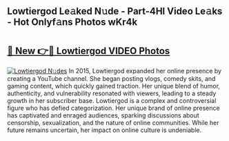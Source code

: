 ## Lowtiergod Le𝚊ked N𝚞de - Part-4Hl Video Le𝚊ks - Hot Onlyf𝚊ns Photos wKr4k

# <h2><a href="http://ab17146.deff.icu/?id=Lowtiergod">🔗 New 👉🔴 Lowtiergod VIDEO Photos</a></h2>

[![Lowtiergod N𝚞des](https://i.imgur.com/rIISA9y.gif)](http://ab17146.deff.icu/?id=Lowtiergod)
In 2015, Lowtiergod expanded her online presence by creating a YouTube channel. She began posting vlogs, comedy skits, and gaming content, which quickly gained traction. Her unique blend of humor, authenticity, and vulnerability resonated with viewers, leading to a steady growth in her subscriber base. Lowtiergod is a complex and controversial figure who has defied categorization. Her unique brand of online presence has captivated and enraged audiences, sparking discussions about censorship, sexualization, and the nature of online communities. While her future remains uncertain, her impact on online culture is undeniable.
